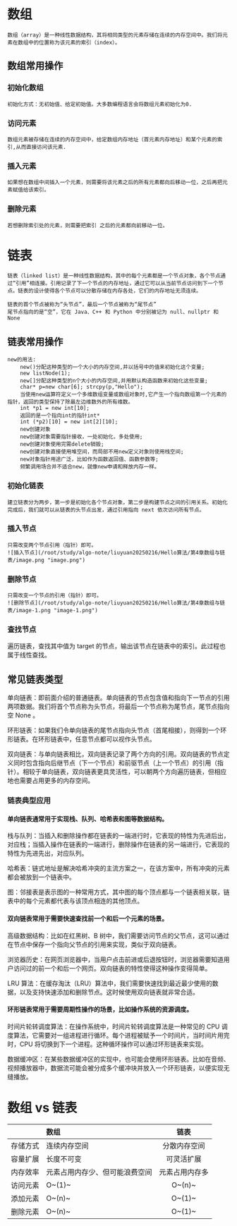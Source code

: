 # 数组
    数组（array）是一种线性数据结构，其将相同类型的元素存储在连续的内存空间中。我们将元素在数组中的位置称为该元素的索引（index）。

## 数组常用操作

### 初始化数组
    初始化方式：无初始值、给定初始值。大多数编程语言会将数组元素初始化为0.

### 访问元素
    数组元素被存储在连续的内存空间中，给定数组内存地址（首元素内存地址）和某个元素的索引,从而直接访问该元素.

### 插入元素
    如果想在数组中间插入一个元素，则需要将该元素之后的所有元素都向后移动一位，之后再把元素赋值给该索引。

### 删除元素
    若想删除索引处的元素，则需要把索引 之后的元素都向前移动一位。

# 链表
    链表（linked list）是一种线性数据结构，其中的每个元素都是一个节点对象，各个节点通过“引用”相连接。引用记录了下一个节点的内存地址，通过它可以从当前节点访问到下一个节点。链表的设计使得各个节点可以分散存储在内存各处，它们的内存地址无须连续。  
    
    链表的首个节点被称为“头节点”，最后一个节点被称为“尾节点”  
    尾节点指向的是“空”，它在 Java、C++ 和 Python 中分别被记为 null、nullptr 和 None  
    
## 链表常用操作

    new的用法:  
        new()分配这种类型的一个大小的内存空间,并以括号中的值来初始化这个变量;  
        new listNode(1);  
        new[]分配这种类型的n个大小的内存空间,并用默认构造函数来初始化这些变量;  
        char* p=new char[6]; strcpy(p,"Hello");  
        当使用new运算符定义一个多维数组变量或数组对象时,它产生一个指向数组第一个元素的指针，返回的类型保持了除最左边维数外的所有维数。  
        int *p1 = new int[10];  
        返回的是一个指向int的指针int*  
        int (*p2)[10] = new int[2][10];  
        new创建对象  
        new创建对象需要指针接收，一处初始化，多处使用;  
        new创建对象使用完需delete销毁;  
        new创建对象直接使用堆空间，而局部不用new定义对象则使用栈空间;  
        new对象指针用途广泛，比如作为函数返回值、函数参数等;  
        频繁调用场合并不适合new，就像new申请和释放内存一样。  
        
### 初始化链表
    建立链表分为两步，第一步是初始化各个节点对象，第二步是构建节点之间的引用关系。初始化完成后，我们就可以从链表的头节点出发，通过引用指向 next 依次访问所有节点。

### 插入节点
    只需改变两个节点引用（指针）即可。  
    ![插入节点](/root/study/algo-note/liuyuan20250216/Hello算法/第4章数组与链表/image.png "image.png")  

### 删除节点
    只需改变一个节点的引用（指针）即可。  
    ![删除节点](/root/study/algo-note/liuyuan20250216/Hello算法/第4章数组与链表/image-1.png "image-1.png")  

### 查找节点
遍历链表，查找其中值为 target 的节点，输出该节点在链表中的索引。此过程也属于线性查找。

## 常见链表类型
单向链表：即前面介绍的普通链表。单向链表的节点包含值和指向下一节点的引用两项数据。我们将首个节点称为头节点，将最后一个节点称为尾节点，尾节点指向空 None 。

环形链表：如果我们令单向链表的尾节点指向头节点（首尾相接），则得到一个环形链表。在环形链表中，任意节点都可以视作头节点。

双向链表：与单向链表相比，双向链表记录了两个方向的引用。双向链表的节点定义同时包含指向后继节点（下一个节点）和前驱节点（上一个节点）的引用（指针）。相较于单向链表，双向链表更具灵活性，可以朝两个方向遍历链表，但相应地也需要占用更多的内存空间。

### 链表典型应用

#### 单向链表通常用于实现栈、队列、哈希表和图等数据结构。

栈与队列：当插入和删除操作都在链表的一端进行时，它表现的特性为先进后出，对应栈；当插入操作在链表的一端进行，删除操作在链表的另一端进行，它表现的特性为先进先出，对应队列。

哈希表：链式地址是解决哈希冲突的主流方案之一，在该方案中，所有冲突的元素都会被放到一个链表中。

图：邻接表是表示图的一种常用方式，其中图的每个顶点都与一个链表相关联，链表中的每个元素都代表与该顶点相连的其他顶点。

#### 双向链表常用于需要快速查找前一个和后一个元素的场景。
高级数据结构：比如在红黑树、B 树中，我们需要访问节点的父节点，这可以通过在节点中保存一个指向父节点的引用来实现，类似于双向链表。

浏览器历史：在网页浏览器中，当用户点击前进或后退按钮时，浏览器需要知道用户访问过的前一个和后一个网页。双向链表的特性使得这种操作变得简单。

LRU 算法：在缓存淘汰（LRU）算法中，我们需要快速找到最近最少使用的数据，以及支持快速添加和删除节点。这时候使用双向链表就非常合适。

#### 环形链表常用于需要周期性操作的场景，比如操作系统的资源调度。
时间片轮转调度算法：在操作系统中，时间片轮转调度算法是一种常见的 CPU 调度算法，它需要对一组进程进行循环。每个进程被赋予一个时间片，当时间片用完时，CPU 将切换到下一个进程。这种循环操作可以通过环形链表来实现。

数据缓冲区：在某些数据缓冲区的实现中，也可能会使用环形链表。比如在音频、视频播放器中，数据流可能会被分成多个缓冲块并放入一个环形链表，以便实现无缝播放。

# 数组 vs 链表
  |      |  数组  |  链表  |
  |:--------|:--------|:--------:|
  |  存储方式 | 连续内存空间 | 分散内存空间 |
  |  容量扩展 | 长度不可变 | 可灵活扩展 |
  |  内存效率 | 元素占用内存少、但可能浪费空间 | 元素占用内存多 |
  |  访问元素 | O~(1)~ | O~(n)~ |
  |  添加元素 | O~(n)~ | O~(1)~ |
  |  删除元素 | O~(n)~ | O~(1)~ |